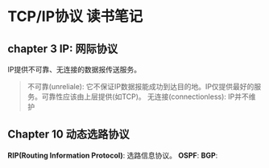 # TCP/IP协议 读书笔记
## chapter 3 IP: 网际协议
IP提供不可靠、无连接的数据报传送服务。
>不可靠(unreliale): 它不保证IP数据报能成功到达目的地。IP仅提供最好的服务。可靠性应该由上层提供(如TCP)。
>无连接(connectionless): IP并不维护
## Chapter 10 动态选路协议
**RIP(Routing Information Protocol)**: 选路信息协议。
**OSPF**:
**BGP**:

